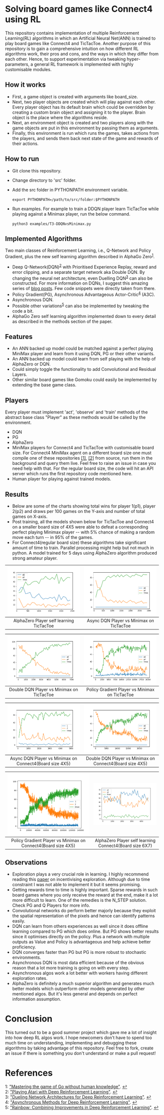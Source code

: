 # Solving board games like Connect4 using RL
This repository contains implementation of multiple Reinforcement Learning(RL) algorithms in which an Artificial Neural Net(ANN) is trained to play board games like Connect4 and TicTacToe. Another purpose of this repository is to gain a comprehensive intuition on how different RL algorithms work, their pros and cons, and the ways in which they differ from each other. Hence, to support experimentation via tweaking hyper-parameters, a general RL framework is implemented with highly customisable modules.

## How it works
- First, a game object is created with arguments like board_size.
- Next, two player objects are created which will play against each other. Every player object has its default brain which could be overridden by creating a custom brain object and assigning it to the player. Brain object is the place where the algorithms reside.
- Next, an environment object is created and two players along with the game objects are put in this environment by passing them as arguments.
- Finally, this environment is run which runs the games, takes actions from the players, and sends them back next state of the game and rewards of their actions.

## How to run
- Git clone this repository.
- Change directory to 'src' folder.
- Add the src folder in PYTHONPATH environment variable.

  `export PYTHONPATH=/path/to/src/folder:$PYTHONPATH`
- Run examples. For example to train a DDQN player learn TicTacToe while playing against a Minimax player, run the below command.

  `python3 examples/T3-DDQNvsMinimax.py`

## Implemented Algorithms
Two main classes of Reinforcement Learning, i.e., Q-Network and Policy Gradient, plus the new self learning algorithm described in AlphaGo Zero<sup id="a1">[1](#fn1)</sup>.
- Deep Q-Network(DQN)<sup id="a2">[2](#fn2)</sup> with Prioritised Experience Replay, reward and error clipping, and a separate target network aka Double DQN. By changing the neural net architecture, even Duelling DQN<sup id="a3">[3](#fn3)</sup> can also be constructed. For more information on DQNs, I suggest this amazing series of [blog posts](https://jaromiru.com/). Few code snippets were directly taken from there.
- Policy Gradient(PG), Asynchronous Advantageous Actor-Critic<sup id="a4">[4](#fn4)</sup> (A3C).
- Asynchronous DQN.
- Possible other variations<sup id="a5">[5](#fn5)</sup> can also be implemented by tweaking the code a bit.
- AlphaGo Zero self learning algorithm implemented down to every detail as described in the methods section of the paper.

## Features
- An ANN backed up model could be matched against a perfect playing MiniMax player and learn from it using DQN, PG or their other variants.
- An ANN backed up model could learn from self playing with the help of AlphaZero or DQN.
- Could simply toggle the functionality to add Convolutional and Residual Layers.
- Other similar board games like Gomoku could easily be implemented by extending the base game class.

## Players
Every player must implement 'act', 'observe' and 'train' methods of the abstract base class "Player" as these methods would be called by the environment.
- DQN
- PG
- AlphaZero
- MiniMax players for Connect4 and TicTacToe with customisable board size. For Connect4 MiniMax agent on a different board size one must compile one of these repositories [[1]](https://github.com/kirarpit/connect4-minimax), [[2]](https://github.com/MarkusThill/Connect-Four) from source, run them in the background and query them live. Feel free to raise an issue in case you need help with that. For the regular board size, the code will hit an API server which runs the first  repository code mentioned here.
- Human player for playing against trained models.

## Results
- Below are some of the charts showing total wins for player 1(p1), player 2(p2) and draws per 100 games on the Y-axis and number of total games on X-axis.
- Post training, all the models shown below for TicTacToe and Connect4 on a smaller board size of 4X5 were able to defeat a corresponding perfect playing Minimax player -- with 5% chance of making a random move each turn -- in 95% of the games.
- For Connect4(regular board size) these algorithms take significant amount of time to train. Parallel processing might help but not much in python. A model trained for 5 days using AlphaZero algorithm produced strong amateur player.

| ![AlphaZero Player self learning TicTacToe](images/t3-Zero.png)  | ![Async DQN Player vs Minimax on TicTacToe](images/t3-ADQN.png) |
|:---:|:---:|
| AlphaZero Player self learning TicTacToe | Async DQN Player vs Minimax on TicTacToe |

| ![Double DQN Player vs Minimax on TicTacToe](images/t3-DDQN.png)  | ![Policy Gradient Player vs Minimax on TicTacToe](images/t3-PG.png) |
|:---:|:---:|
| Double DQN Player vs Minimax on TicTacToe | Policy Gradient Player vs Minimax on TicTacToe |

| ![Async DQN Player vs Minimax on Connect4(Board size 4X5)](images/C4-4X5-ADQN.png)  | ![Double DQN Player vs Minimax on Connect4(Board size 4X5)](images/C4-4X5-DDQN.png) |
|:---:|:---:|
| Async DQN Player vs Minimax on Connect4(Board size 4X5) | Double DQN Player vs Minimax on Connect4(Board size 4X5) |

| ![Policy Gradient Player vs Minimax on Connect4(Board size 4X5)](images/C4-4X5-PG.png) | ![AlphaZero Player self learning Connect4(Board size 6X7)](images/C4-6X7-Zero.png) |
|:---:|:---:|
| Policy Gradient Player vs Minimax on Connect4(Board size 4X5) | AlphaZero Player self learning Connect4(Board size 6X7) |

## Observations
- Exploration plays a very crucial role in learning. I highly recommend reading this [paper](https://arxiv.org/abs/1507.00814) on incentivising exploration. Although due to time constraint I was not able to implement it but it seems promising.
- Getting rewards time to time is highly important. Sparse rewards in such board games where you only receive the reward at the end, make it a lot more difficult to learn. One of the remedies is the N_STEP solution. Check PG and Q Players for more info.
- Convolutional networks do perform better majorly because they exploit the spatial representation of the pixels and hence can identify patterns easily.
- DQN can learn from others experiences as well since it does offline learning compared to PG which does online. But PG shows better results since it optimises directly on the policy. Plus a network with multiple outputs as Value and Policy is advantageous and help achieve better proficiency.
- DQN converges faster than PG but PG is more robust to stochastic environments.
- Asynchronous DQN is most data efficient because of the obvious reason that a lot more training is going on with every step.
- Asynchronous algos work a lot better with workers having different exploration rates.
- AlphaZero is definitely a much superior algorithm and generates much better models which outperform other models generated by other mentioned algos. But it's less general and depends on perfect information assumption.

# Conclusion
This turned out to be a good summer project which gave me a lot of insight into how deep RL algos work. I hope newcomers don't have to spend too much time on understanding, implementing and debugging these algorithms by taking advantage of this repository. Feel free to fork, create an issue if there is something you don't understand or make a pull request!

# References
<a name="fn1">1</a>: ["Mastering the game of Go without human knowledge"](https://www.nature.com/articles/nature24270). [↩](#a1)  
<a name="fn2">2</a>: ["Playing Atari with Deep Reinforcement Learning"](https://arxiv.org/abs/1312.5602). [↩](#a2)  
<a name="fn3">3</a>: ["Dueling Network Architectures for Deep Reinforcement Learning"](https://arxiv.org/abs/1511.06581). [↩](#a3)  
<a name="fn4">4</a>: ["Asynchronous Methods for Deep Reinforcement Learning"](https://arxiv.org/abs/1602.01783). [↩](#a4)  
<a name="fn5">5</a>: ["Rainbow: Combining Improvements in Deep Reinforcement Learning"](https://arxiv.org/abs/1710.02298). [↩](#a5)
